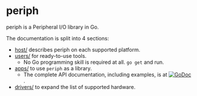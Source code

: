 # periph

periph is a Peripheral I/O library in Go.

The documentation is split into 4 sections:

- [host/](host/) describes periph on each supported platform.
- [users/](users/) for ready-to-use tools.
  - No Go programming skill is required at all. `go get` and run.
- [apps/](apps/) to use `periph` as a library.
  - The complete API documentation, including examples, is at
    [![GoDoc](https://godoc.org/periph.io/x/periph?status.svg)](https://godoc.org/periph.io/x/periph).
- [drivers/](drivers/) to expand the list of supported hardware.
